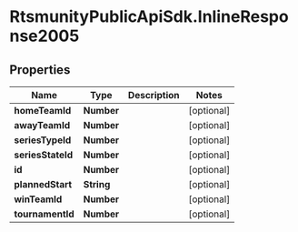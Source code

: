 # RtsmunityPublicApiSdk.InlineResponse2005

## Properties
Name | Type | Description | Notes
------------ | ------------- | ------------- | -------------
**homeTeamId** | **Number** |  | [optional] 
**awayTeamId** | **Number** |  | [optional] 
**seriesTypeId** | **Number** |  | [optional] 
**seriesStateId** | **Number** |  | [optional] 
**id** | **Number** |  | [optional] 
**plannedStart** | **String** |  | [optional] 
**winTeamId** | **Number** |  | [optional] 
**tournamentId** | **Number** |  | [optional] 


